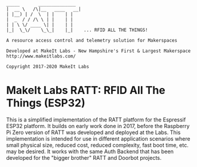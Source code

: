 ```
_____       ______________
|  __ \   /\|__   ____   __|
| |__) | /  \  | |    | |
|  _  / / /\ \ | |    | |
| | \ \/ ____ \| |    | |
|_|  \_\/    \_\_|    |_|    ... RFID ALL THE THINGS!

A resource access control and telemetry solution for Makerspaces

Developed at MakeIt Labs - New Hampshire's First & Largest Makerspace
http://www.makeitlabs.com/

Copyright 2017-2020 MakeIt Labs

```

# MakeIt Labs RATT: RFID All The Things (ESP32)

This is a simplified implementation of the RATT platform for the Espressif ESP32 platform.  It builds on early work done in 2017, before the Raspberry Pi Zero version of RATT was developed and deployed at the Labs.  This implementation is intended for use in different application scenarios where small physical size, reduced cost, reduced complexity, fast boot time, etc. may be desired.  It works with the same Auth Backend that has been developed for the "bigger brother" RATT and Doorbot projects.
